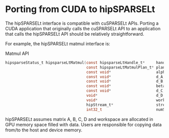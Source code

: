 <meta name="description" content="Porting from CUDA to hipSPARSELt">
<meta name="keywords" content="hipSPARSELt, ROCm, porting from CUDA">

# Porting from CUDA to hipSPARSELt

The hipSPARSELt interface is compatible with cuSPARSELt APIs. Porting a CUDA application that
originally calls the cuSPARSELt API to an application that calls the hipSPARSELt API should be relatively straightforward.

For example, the hipSPARSELt matmul interface is:

Matmul API

```c
hipsparseStatus_t hipsparseLtMatmul(const hipsparseLtHandle_t*     handle,
                                    const hipsparseLtMatmulPlan_t* plan,
                                    const void*                    alpha,
                                    const void*                    d_A,
                                    const void*                    d_B,
                                    const void*                    beta,
                                    const void*                    d_C,
                                    void*                          d_D,
                                    void*                          workspace,
                                    hipStream_t*                   streams,
                                    int32_t                        numStreams);

```

hipSPARSELt assumes matrix A, B, C, D and workspace are allocated in GPU memory space filled with data. Users are responsible for copying data from/to the host and device memory.
